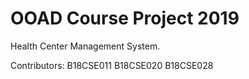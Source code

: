 # OOAD Course Project 2019

Health Center Management System.

Contributors:
B18CSE011
B18CSE020
B18CSE028

